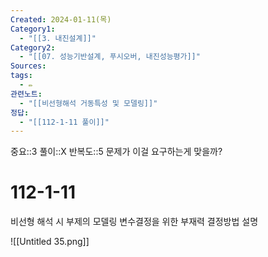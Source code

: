 ```yaml
---
Created: 2024-01-11(목)
Category1:
  - "[[3. 내진설계]]"
Category2:
  - "[[07. 성능기반설계, 푸시오버, 내진성능평가]]"
Sources: 
tags:
  - ✏️
관련노트:
  - "[[비선형해석 거동특성 및 모델링]]"
정답:
  - "[[112-1-11 풀이]]"
---
```

중요::3
풀이::X
반복도::5
문제가 이걸 요구하는게 맞을까? 

# 112-1-11

비선형 해석 시 부제의 모델링 변수결정을 위한 부재력 결정방법 설명


![[Untitled 35.png]]